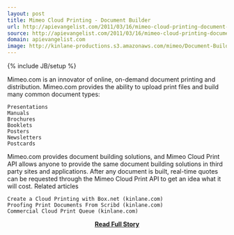 ```yaml
---
layout: post
title: Mimeo Cloud Printing - Document Builder
url: http://apievangelist.com/2011/03/16/mimeo-cloud-printing-document-builder/
source: http://apievangelist.com/2011/03/16/mimeo-cloud-printing-document-builder/
domain: apievangelist.com
image: http://kinlane-productions.s3.amazonaws.com/mimeo/Document-Builder.png
---
```

{% include JB/setup %}<p>Mimeo.com is an innovator of online, on-demand document printing and distribution.
Mimeo.com provides the ability to upload print files and build many common document types:

	Presentations
	Manuals
	Brochures
	Booklets
	Posters
	Newsletters
	Postcards

Mimeo.com provides document building solutions, and Mimeo Cloud Print API allows anyone to provide the same document building solutions in third party sites and applications.
After any document is built, real-time quotes can be requested through the Mimeo Cloud Print API to get an idea what it will cost.
Related articles

	Create a Cloud Printing with Box.net (kinlane.com)
	Proofing Print Documents From Scribd (kinlane.com)
	Commercial Cloud Print Queue (kinlane.com)

</p>
<center><p><a href="http://apievangelist.com/2011/03/16/mimeo-cloud-printing-document-builder/" style='padding:25px; font-sze:18px; font-weight: bold;'>Read Full Story</a></p></center>
